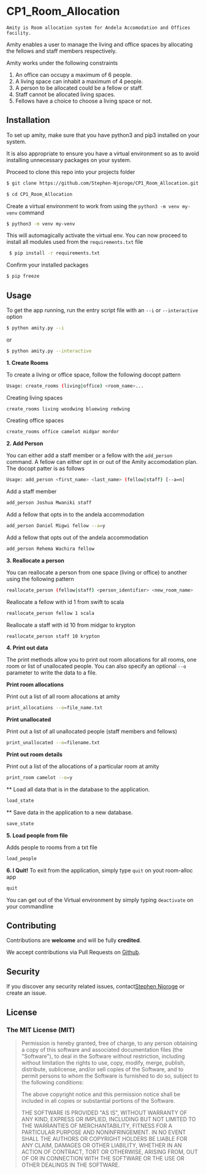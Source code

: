 # CP1_Room_Allocation


```
Amity is Room allocation system for Andela Accomodation and Offices facility.

```

Amity enables a user to manage the living and office spaces by allocating the fellows and staff members respectively.

Amity works under the following constraints

1. An office can occupy a maximum of 6 people.
2. A living space can inhabit a maximum of 4 people.
3. A person to be allocated could be a fellow or staff.
4. Staff cannot be allocated living spaces.
5. Fellows have a choice to choose a living space or not.

## Installation

To set up amity, make sure that you have python3 and pip3 installed on your system.

It is also appropriate to ensure you have a virtual environment so as to avoid installing unnecessary packages on your system.

Proceed to clone this repo into your projects folder

```bash
$ git clone https://github.com/Stephen-Njoroge/CP1_Room_Allocation.git

$ cd CP1_Room_Allocation
```

Create a virtual environment to work from using the `python3 -m venv my-venv` command

```bash
$ python3 -m venv my-venv
```

This will automagically activate the virtual env. You can now proceed to install all modules used from the `requirements.txt` file

```bash
 $ pip install -r requirements.txt
```

Confirm your installed packages
```bash
$ pip freeze
```

## Usage

To get the app running, run the entry script file with an `--i` or `--interactive` option

```bash
$ python amity.py --i
```

or
```bash
$ python amity.py --interactive
```

**1. Create Rooms**

To create a living or office space, follow the following docopt pattern
```bash
Usage: create_rooms (living|office) <room_name>...
```

Creating living spaces
```bash
create_rooms living woodwing bluewing redwing
```

Creating office spaces
```bash
create_rooms office camelot midgar mordor
```

**2. Add Person**

You can either add a staff member or a fellow with the `add_person` command.
A fellow can either opt in or out of the Amity accomodation plan.
The docopt patter is as follows
```bash
Usage: add_person <first_name> <last_name> (fellow|staff) [--a=n]
```

Add a staff member
```bash
add_person Joshua Mwaniki staff
```

Add a fellow that opts in to the andela accommodation
```bash
add_person Daniel Migwi fellow --a=y
```

Add a fellow that opts out of the andela accommodation
```bash
add_person Rehema Wachira fellow
```

**3. Reallocate a person**

You can reallocate a person from one space (living or office) to another using the following pattern
```bash
reallocate_person (fellow|staff) <person_identifier> <new_room_name>
```

Reallocate a fellow with id 1 from swift to scala

```bash
reallocate_person fellow 1 scala
```
Reallocate a staff with id 10 from midgar to krypton

```bash
reallocate_person staff 10 krypton
```

**4. Print out data**

The print methods allow you to print out room allocations for all rooms, one room or list of unallocated people.
You can also specify an optional `--o` parameter to write the data to a file.

**Print room allocations**

Print out a list of all room allocations at amity
```bash
print_allocations --o=file_name.txt
```
**Print unallocated**

Print out a list of all unallocated people (staff members and fellows)
```bash
print_unallocated --o=filename.txt
```

**Print out room details**

Print out a list of the allocations of a particular room at amity
```bash
print_room camelot --o=y
```

** Load all data that is in the database to the application.

```bash
load_state
```

** Save data in the application to a new database.
```bash
save_state
```

**5. Load people from file**

Adds people to rooms from a txt file
```bash
load_people
```
**6. I Quit!**
To exit from the application, simply type `quit` on yout room-alloc app
```bash
quit
```

You can get out of the Virtual environment by simply typing `deactivate` on your commandline

## Contributing

Contributions are **welcome** and will be fully **credited**.

We accept contributions via Pull Requests on [Github](https://github.com/Stephen-Njoroge/CP1_Room_Allocation.git).

## Security

If you discover any security related issues, contact[Stephen Njoroge](mailto:stephen.njoroge@andela.com) or create an issue.


## License

### The MIT License (MIT)

> Permission is hereby granted, free of charge, to any person obtaining a copy
> of this software and associated documentation files (the "Software"), to deal
> in the Software without restriction, including without limitation the rights
> to use, copy, modify, merge, publish, distribute, sublicense, and/or sell
> copies of the Software, and to permit persons to whom the Software is
> furnished to do so, subject to the following conditions:
>
> The above copyright notice and this permission notice shall be included in
> all copies or substantial portions of the Software.
>
> THE SOFTWARE IS PROVIDED "AS IS", WITHOUT WARRANTY OF ANY KIND, EXPRESS OR
> IMPLIED, INCLUDING BUT NOT LIMITED TO THE WARRANTIES OF MERCHANTABILITY,
> FITNESS FOR A PARTICULAR PURPOSE AND NONINFRINGEMENT. IN NO EVENT SHALL THE
> AUTHORS OR COPYRIGHT HOLDERS BE LIABLE FOR ANY CLAIM, DAMAGES OR OTHER
> LIABILITY, WHETHER IN AN ACTION OF CONTRACT, TORT OR OTHERWISE, ARISING FROM,
> OUT OF OR IN CONNECTION WITH THE SOFTWARE OR THE USE OR OTHER DEALINGS IN
> THE SOFTWARE.

[ico-license]: https://img.shields.io/badge/license-MIT-brightgreen.svg?style=flat-square
